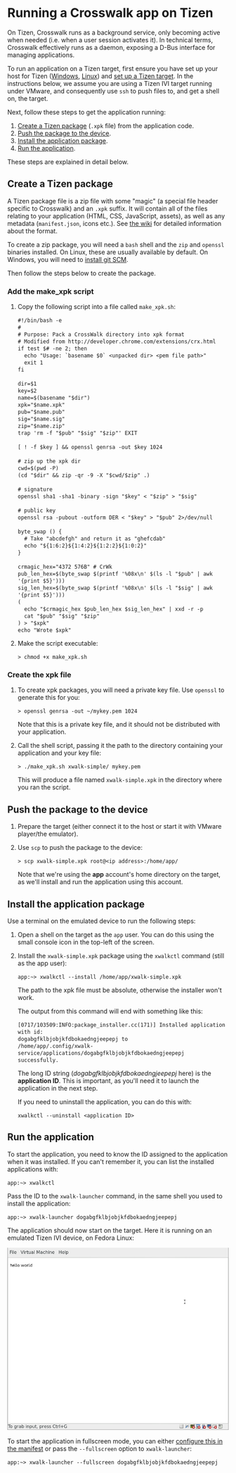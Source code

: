 # Running a Crosswalk app on Tizen

On Tizen, Crosswalk runs as a background service, only becoming active when needed (i.e. when a user session activates it). In technical terms, Crosswalk effectively runs as a daemon, exposing a D-Bus interface for managing applications.

To run an application on a Tizen target, first ensure you have set up your host for Tizen ([Windows](/documentation/getting_started/windows_host_setup.html#Installation-for-Crosswalk-Tizen), [Linux](/documentation/getting_started/linux_host_setup.html#Installation-for-Crosswalk-Tizen)) and [set up a Tizen target](/documentation/getting_started/tizen_target_setup.html). In the instructions below, we assume you are using a Tizen IVI target running under VMware, and consequently use `ssh` to push files to, and get a shell on, the target.

Next, follow these steps to get the application running:

1.  [Create a Tizen package](#Create-a-Tizen-package) (`.xpk` file) from the application code.
2.  [Push the package to the device](#Push-the-package-to-the-device).
3.  [Install the application package](#Install-the-application-package).
4.  [Run the application](#Run-the-application).

These steps are explained in detail below.

<h2 id="Create-a-Tizen-package">Create a Tizen package</h2>

A Tizen package file is a zip file with some "magic" (a special file header specific to Crosswalk) and an `.xpk` suffix. It will contain all of the files relating to your application (HTML, CSS, JavaScript, assets), as well as any metadata (`manifest.json`, icons etc.). See [the wiki](https://github.com/crosswalk-project/crosswalk-website/wiki/Crosswalk-package-management) for detailed information about the format.

To create a zip package, you will need a `bash` shell and the `zip` and `openssl` binaries installed. On Linux, these are usually available by default. On Windows, you will need to [install git SCM](/documentation/getting_started/windows_host_setup.html#Installation-for-Crosswalk-Tizen).

Then follow the steps below to create the package.

### Add the make_xpk script

1.  Copy the following script into a file called `make_xpk.sh`:

        #!/bin/bash -e
        #
        # Purpose: Pack a CrossWalk directory into xpk format
        # Modified from http://developer.chrome.com/extensions/crx.html
        if test $# -ne 2; then
          echo "Usage: `basename $0` <unpacked dir> <pem file path>"
          exit 1
        fi

        dir=$1
        key=$2
        name=$(basename "$dir")
        xpk="$name.xpk"
        pub="$name.pub"
        sig="$name.sig"
        zip="$name.zip"
        trap 'rm -f "$pub" "$sig" "$zip"' EXIT

        [ ! -f $key ] && openssl genrsa -out $key 1024

        # zip up the xpk dir
        cwd=$(pwd -P)
        (cd "$dir" && zip -qr -9 -X "$cwd/$zip" .)

        # signature
        openssl sha1 -sha1 -binary -sign "$key" < "$zip" > "$sig"

        # public key
        openssl rsa -pubout -outform DER < "$key" > "$pub" 2>/dev/null

        byte_swap () {
          # Take "abcdefgh" and return it as "ghefcdab"
          echo "${1:6:2}${1:4:2}${1:2:2}${1:0:2}"
        }

        crmagic_hex="4372 576B" # CrWk
        pub_len_hex=$(byte_swap $(printf '%08x\n' $(ls -l "$pub" | awk '{print $5}')))
        sig_len_hex=$(byte_swap $(printf '%08x\n' $(ls -l "$sig" | awk '{print $5}')))
        (
          echo "$crmagic_hex $pub_len_hex $sig_len_hex" | xxd -r -p
          cat "$pub" "$sig" "$zip"
        ) > "$xpk"
        echo "Wrote $xpk"

2.  Make the script executable:

        > chmod +x make_xpk.sh

<h3 id="Create-the-xpk-file">Create the xpk file</h3>

1.  To create xpk packages, you will need a private key file. Use `openssl` to generate this for you:

        > openssl genrsa -out ~/mykey.pem 1024

    Note that this is a private key file, and it should not be distributed with your application.

2.  Call the shell script, passing it the path to the directory containing your application and your key file:

        > ./make_xpk.sh xwalk-simple/ mykey.pem

    This will produce a file named `xwalk-simple.xpk` in the directory where you ran the script.

<h2 id="Push-the-package-to-the-device">Push the package to the device</h2>

1.  Prepare the target (either connect it to the host or start it with VMware player/the emulator).

2.  Use `scp` to push the package to the device:

        > scp xwalk-simple.xpk root@<ip address>:/home/app/

    Note that we're using the **app** account's home directory on the target, as we'll install and run the application using this account.

<h2 id="Install-the-application-package">Install the application package</h2>

Use a terminal on the emulated device to run the following steps:

1.  Open a shell on the target as the `app` user. You can do this using the small console icon in the top-left of the screen.

2.  Install the `xwalk-simple.xpk` package using the `xwalkctl` command (still as the app user):

        app:~> xwalkctl --install /home/app/xwalk-simple.xpk

    The path to the xpk file must be absolute, otherwise the installer won't work.

    The output from this command will end with something like this:

        [0717/103509:INFO:package_installer.cc(171)] Installed application with id:
        dogabgfklbjobjkfdbokaedngjeepepj to
        /home/app/.config/xwalk-service/applications/dogabgfklbjobjkfdbokaedngjeepepj
        successfully.

    The long ID string (*dogabgfklbjobjkfdbokaedngjeepepj* here) is the **application ID**. This is important, as you'll need it to launch the application in the next step.

    If you need to uninstall the application, you can do this with:

        xwalkctl --uninstall <application ID>

<h2 id="Run-the-application">Run the application</h2>

To start the application, you need to know the ID assigned to the application when it was installed. If you can't remember it, you can list the installed applications with:

    app:~> xwalkctl

Pass the ID to the `xwalk-launcher` command, in the same shell you used to install the application:

    app:~> xwalk-launcher dogabgfklbjobjkfdbokaedngjeepepj

The application should now start on the target. Here it is running on an emulated Tizen IVI device, on Fedora Linux:

<img src="/assets/xwalk-simple-on-tizen-ivi.png">

To start the application in fullscreen mode, you can either [configure this in the manifest](/documentation/manifest/display.html) or pass the `--fullscreen` option to `xwalk-launcher`:

    app:~> xwalk-launcher --fullscreen dogabgfklbjobjkfdbokaedngjeepepj

